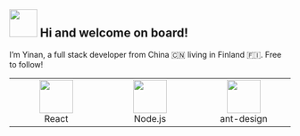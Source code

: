 <h2> <img src="https://emojis.slackmojis.com/emojis/images/1588315024/8823/hyperkitty.gif?1588315024" width="50" /> Hi and welcome on board!</h2>
I’m Yinan, a full stack developer from China 🇨🇳 living in Finland 🇫🇮. Free to follow! 
<table>
  <tr>
    <td align="center" width="200">
      <img
        src="https://www.vectorlogo.zone/logos/reactjs/reactjs-icon.svg"
        width="60"
      />
      <br />
      React
    </td>
    <td align="center" width="200">
      <img
        src="https://www.vectorlogo.zone/logos/nodejs/nodejs-icon.svg"
        width="60"
      />
      <br />
      Node.js
    </td>
    <td align="center" width="200">
      <img
        src="https://avatars1.githubusercontent.com/u/12101536?s=200&v=4"
        width="60"
      />
      <br />
      ant-design
    </td>
  </tr>
</table>

<!---
liyinan0501/liyinan0501 is a ✨ special ✨ repository because its `README.md` (this file) appears on your GitHub profile.
You can click the Preview link to take a look at your changes.
--->
